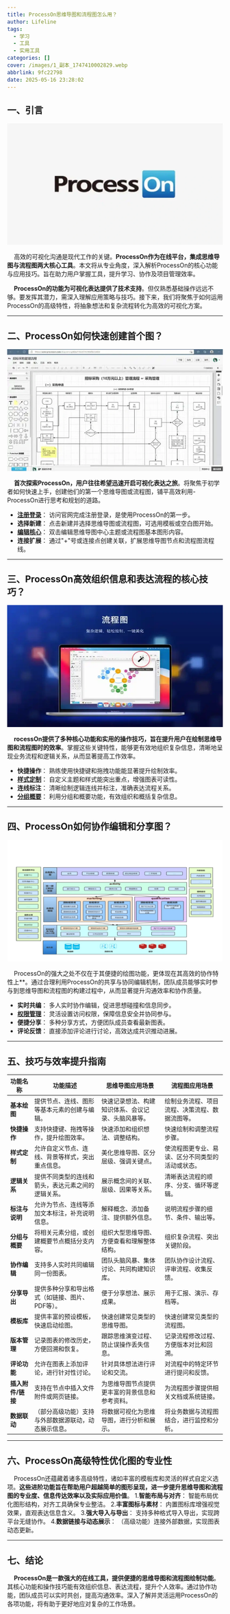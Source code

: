 ```yaml
---
title: ProcessOn思维导图和流程图怎么用？
author: Lifeline
tags:
  - 学习
  - 工具
  - 实用工具
categories: []
cover: /images/1_副本_1747410002829.webp
abbrlink: 9fc22798
date: 2025-05-16 23:28:02
---
```

## 一、引言

![u=2651450678,847576889&fm=253&fmt=auto&app=120&f=JPEG_副本.webp](/images/u=2651450678,847576889&fm=253&fmt=auto&app=120&f=JPEG_%E5%89%AF%E6%9C%AC.webp)

&nbsp;&nbsp;&nbsp;&nbsp;高效的可视化沟通是现代工作的关键。**ProcessOn作为在线平台，集成思维导图与流程图两大核心工具**。本文将从专业角度，深入解析ProcessOn的核心功能与应用技巧。旨在助力用户掌握工具，提升学习、协作及项目管理效率。

&nbsp;&nbsp;&nbsp;&nbsp;**ProcessOn的功能为可视化表达提供了技术支持**。但仅熟悉基础操作远远不够。要发挥其潜力，需深入理解应用策略与技巧。接下来，我们将聚焦于如何运用ProcessOn的高级特性，将抽象想法和复杂流程转化为高效的可视化方案。

---

## 二、ProcessOn如何快速创建首个图？

![u=521143961,789609959&fm=253&fmt=auto&app=138&f=JPEG_副本.webp](/images/u=521143961,789609959&fm=253&fmt=auto&app=138&f=JPEG_%E5%89%AF%E6%9C%AC.webp)

&nbsp;&nbsp;&nbsp;&nbsp;**首次探索ProcessOn，用户往往希望迅速开启可视化表达之旅**。将聚焦于初学者如何快速上手，创建他们的第一个思维导图或流程图，铺平高效利用- ProcessOn进行思考和规划的道路。

- **[注册登录](https://www.zzbaike.com/35999.html)**： 访问官网完成注册登录，是使用ProcessOn的第一步。
- **选择新建**： 点击新建并选择思维导图或流程图，可选用模板或空白图开始。
- **[编辑核心](https://www.processon.com/login?ref=header "编辑核心")**： 双击编辑思维导图中心主题或流程图基本图形内容。
- **连接扩展**： 通过"+"号或连接点创建关联，扩展思维导图节点和流程图流程线。

---

## 三、ProcessOn高效组织信息和表达流程的核心技巧？

![u=1210008356,1876571361&fm=253&fmt=auto&app=138&f=JPEG_副本.webp](/images/u=1210008356,1876571361&fm=253&fmt=auto&app=138&f=JPEG_%E5%89%AF%E6%9C%AC.webp)

&nbsp;&nbsp;&nbsp;&nbsp;**rocessOn提供了多种核心功能和实用的操作技巧，旨在提升用户在绘制思维导图和流程图时的效率**。掌握这些关键特性，能够更有效地组织复杂信息，清晰地呈现业务流程和逻辑关系，从而显著提高工作效率。

- **快捷操作**： 熟练使用快捷键和拖拽功能能显著提升绘制效率。
- **[样式定制](https://www.oryoy.com/news/jie-mi-processon-gao-xiao-hui-tu-bei-hou-de-lian-xian-suan-fa-ao-mi.html "样式定制")**： 自定义主题和样式能突出重点，增强图表可读性。
- **连线标注**： 清晰绘制逻辑连线并标注，准确表达流程关系。
- **[分组概要](https://blog.csdn.net/jly_20220520/article/details/147375961 "分组概要")**： 利用分组和概要功能，有效组织和概括复杂信息。

---

## 四、ProcessOn如何协作编辑和分享图？

![u=1295021542,3053230198&fm=253&fmt=auto&app=138&f=PNG_副本.png](/images/u=1295021542,3053230198&fm=253&fmt=auto&app=138&f=PNG_%E5%89%AF%E6%9C%AC.png)

&nbsp;&nbsp;&nbsp;&nbsp;ProcessOn的强大之处不仅在于其便捷的绘图功能，更体现在其高效的协作特性上**。通过合理利用ProcessOn的共享与协同编辑机制，团队成员能够实时参与到思维导图和流程图的构建过程中，从而显著提升沟通效率和协作质量。

- **实时共编**： 多人实时协作编辑，促进思想碰撞和信息同步。
- **[权限管理](https://www.cnblogs.com/aabbcc/p/10994605.html "权限管理")**： 灵活设置访问权限，保障信息安全并协同参与。
- **便捷分享**： 多种分享方式，方便团队成员查看最新图表。
- **评论反馈**： 直接添加评论进行讨论，高效达成共识推动进展。

---

## 五、技巧与效率提升指南

| 功能名称         | 功能描述                                                     | 思维导图应用场景                                 | 流程图应用场景                                     |
| -------------- | ------------------------------------------------------------ | -------------------------------------------- | -------------------------------------------------- |
| **基本绘图** | 提供节点、连线、图形等基本元素的创建与编辑。                     | 快速记录想法、构建知识体系、会议记录、头脑风暴等。       | 绘制业务流程、项目流程、决策流程、数据流图等。         |
| **快捷操作** | 支持快捷键、拖拽等操作，提升绘图效率。                         | 快速添加和组织想法、调整结构。                       | 快速绘制和调整流程步骤。                             |
| **样式定制** | 允许自定义节点、连线、背景等样式，突出重点信息。                 | 美化思维导图、区分层级、强调关键点。                   | 使流程图更专业、易读、区分不同类型的活动或状态。       |
| **逻辑关系** | 提供不同类型的连线和箭头，表达元素之间的逻辑关系。               | 展示概念间的关联、层级、因果等关系。                   | 清晰表达流程的顺序、分支、循环等逻辑。                 |
| **标注与说明** | 允许为节点、连线等添加文本标注，补充说明信息。                   | 解释概念、添加备注、提供额外信息。                     | 说明流程步骤的细节、条件、输出等。                   |
| **分组与概要** | 将相关元素分组，或创建概要节点概括分支内容。                   | 组织大型思维导图、方便查看和理解整体结构。             | 组织复杂流程、突出关键阶段。                         |
| **协作编辑** | 支持多人实时共同编辑同一份图表。                               | 团队头脑风暴、集体讨论、共同构建知识库。               | 团队协作设计流程、评审流程、收集反馈。               |
| **分享导出** | 提供多种分享和导出格式（如链接、图片、PDF等）。                 | 便于分享想法、展示成果。                             | 用于汇报、演示、存档等。                             |
| **模板库** | 提供丰富的预设模板，快速启动绘图。                             | 快速创建常见类型的思维导图。                         | 快速创建常见类型的流程图。                           |
| **版本管理** | 记录图表的修改历史，方便回溯和恢复。                             | 跟踪思维演变过程、防止误操作丢失信息。                 | 记录流程修改过程、方便版本对比和回溯。                 |
| **评论功能** | 允许在图表上添加评论，进行针对性讨论。                         | 针对具体想法进行评论和交流。                         | 对流程中的特定环节进行提问和反馈。                   |
| **插入附件/链接** | 支持在节点中插入文件附件或网页链接。                           | 为思维导图节点提供更丰富的背景信息和参考资料。         | 为流程图步骤提供相关文档或系统链接。                 |
| **数据联动** | （部分高级功能）支持与外部数据源联动，动态展示信息。           | 将数据可视化为思维导图，进行分析和展示。               | 将业务数据与流程图结合，进行监控和分析。             |

---

## 六、ProcessOn高级特性优化图的专业性

&nbsp;&nbsp;&nbsp;&nbsp;ProcessOn还蕴藏着诸多高级特性，诸如丰富的模板库和灵活的样式自定义选项。**这些进阶功能旨在帮助用户超越简单的图形呈现，进一步提升思维导图和流程图的专业度、信息传达效率以及实际应用价值**。
1.**智能布局与对齐**： 智能布局优化图形结构，对齐工具确保专业整洁。
2.**丰富图标与素材**： 内置图标库增强视觉效果，直观表达信息含义。
3.**强大导入与导出**： 支持多种格式导入导出，实现跨平台无缝协作。
4.**数据链接与动态展示**： （高级功能）连接外部数据，实现图表动态更新。

---

## 七、结论

&nbsp;&nbsp;&nbsp;&nbsp;**ProcessOn是一款强大的在线工具，提供便捷的思维导图和流程图绘制功能**。其核心功能和操作技巧能有效组织信息、表达流程，提升个人效率。通过协作功能，团队成员可以实时共创，提高沟通效率。深入了解并灵活运用ProcessOn的各项功能，将有助于更好地应对复杂的工作场景。

